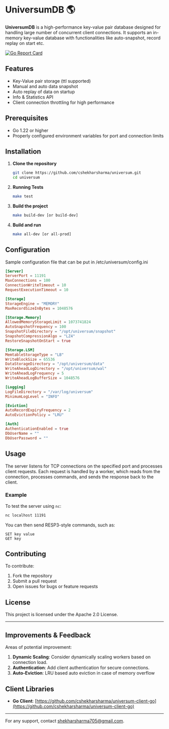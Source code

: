 
# UniversumDB  🌎

**UniversumDB** is a high-performance key-value pair database designed for handling large number of concurrent client connections. It supports an in-memory key-value database with functionalities like auto-snapshot, record replay on start etc.


[![Go Report Card](https://goreportcard.com/badge/github.com/cshekharsharma/universum)](https://goreportcard.com/badge/github.com/cshekharsharma/universum)

## Features

- Key-Value pair storage (ttl supported)
- Manual and auto data snapshot
- Auto replay of data on startup
- Info & Statistics API
- Client connection throttling for high performance

## Prerequisites

- Go 1.22 or higher
- Properly configured environment variables for port and connection limits

## Installation

1. **Clone the repository**
   ```bash
   git clone https://github.com/cshekharsharma/universum.git
   cd universum
   ```

2. **Running Tests**
   ```bash
   make test
   ```

3. **Build the project**
   ```bash
   make build-dev [or build-dev]
   ```

4. **Build and run**
   ```bash
   make all-dev [or all-prod]


## Configuration

Sample configuration file that can be put in /etc/universum/config.ini

```toml
[Server]
ServerPort = 11191
MaxConnections = 100
ConnectionWriteTimeout = 10
RequestExecutionTimeout = 10

[Storage]
StorageEngine = "MEMORY"
MaxRecordSizeInBytes = 1048576

[Storage.Memory]
AllowedMemoryStorageLimit = 1073741824
AutoSnapshotFrequency = 100
SnapshotFileDirectory = "/opt/universum/snapshot"
SnapshotCompressionAlgo = "LZ4"
RestoreSnapshotOnStart = true

[Storage.LSM]
MemtableStorageType = "LB"
WriteBlockSize = 65536
DataStorageDirectory = "/opt/universum/data"
WriteAheadLogDirectory = "/opt/universum/wal"
WriteAheadLogFrequency = 5
WriteAheadLogBufferSize = 1048576

[Logging]
LogFileDirectory = "/var/log/universum"
MinimumLogLevel = "INFO"

[Eviction]
AutoRecordExpiryFrequency = 2
AutoEvictionPolicy = "LRU"

[Auth]
AuthenticationEnabled = true
DbUserName = ""
DbUserPassword = ""

```

## Usage

The server listens for TCP connections on the specified port and processes client requests. Each request is handled by a worker, which reads from the connection, processes commands, and sends the response back to the client.

### Example

To test the server using `nc`:
```bash
nc localhost 11191
```

You can then send RESP3-style commands, such as:
```
SET key value
GET key
```


## Contributing

To contribute:
1. Fork the repository
2. Submit a pull request
3. Open issues for bugs or feature requests

## License

This project is licensed under the Apache 2.0 License.

---

## Improvements & Feedback

Areas of potential improvement:
1. **Dynamic Scaling**: Consider dynamically scaling workers based on connection load.
2. **Authentication**: Add client authentication for secure connections.
3. **Auto-Eviction**: LRU based auto eviction in case of memory overflow


## Client Libraries

- **Go Client**: [https://github.com/cshekharsharma/universum-client-go](https://github.com/cshekharsharma/universum-client-go)

----

For any support, contact [shekharsharma705@gmail.com](mailto:shekharsharma705@gmail.com).
